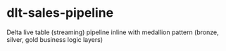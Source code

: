 # dlt-sales-pipeline
Delta live table (streaming) pipeline inline with medallion pattern (bronze, silver, gold business logic layers)
